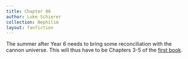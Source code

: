 ```yaml
---
title: Chapter 08
author: Luke Schierer
collection: Nephilim
layout: fanfiction
---
```


The summer after Year 6 needs to bring some reconciliation with the cannon
universe. This will thus have to be Chapters 3-5 of the [first book][grfb1].

[grfb1]: https://www.goodreads.com/book/show/3.Harry_Potter_and_the_Sorcerer_s_Stone
